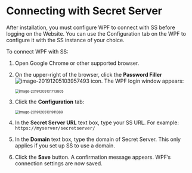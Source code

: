 [title]: # (Connecting with Secret Server)
[tags]: # (XXX)
[priority]: # (20)

# Connecting with Secret Server

After installation, you must configure WPF to connect with SS before logging on the Website. You can use the Configuration tab on the WPF to configure it with the SS instance of your choice. 

To connect WPF with SS:

1. Open Google Chrome or other supported browser. 

1. On the upper-right of the browser, click the **Password Filler** ![image-20191205103957493](assets/image-20191205103957493.png) icon. The WPF login window appears:

   <img src="assets/image-20191205101713805.png" alt="image-20191205101713805" style="zoom:67%;" />

1.   Click the **Configuration** tab:

     <img src="assets/image-20191205101911389.png" alt="image-20191205101911389" style="zoom:67%;" />

1.   In the **Secret Server URL** text box, type your SS URL. For example: `https://myserver/secretserver/` 

1.   In the **Domain** text box, type the domain of Secret Server. This only applies if you set up SS to use a domain. 

1.   Click the **Save** button. A confirmation message appears. WPF’s connection settings are now saved.
